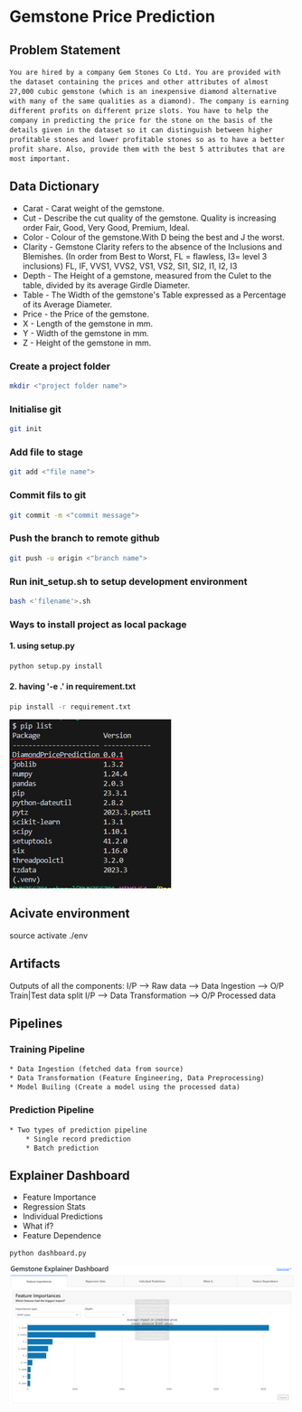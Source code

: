 # Gemstone Price Prediction

## Problem Statement

```You are hired by a company Gem Stones Co Ltd. You are provided with the dataset containing the prices and other attributes of almost 27,000 cubic gemstone (which is an inexpensive diamond alternative with many of the same qualities as a diamond). The company is earning different profits on different prize slots. You have to help the company in predicting the price for the stone on the basis of the details given in the dataset so it can distinguish between higher profitable stones and lower profitable stones so as to have a better profit share. Also, provide them with the best 5 attributes that are most important.```

## Data Dictionary

* Carat	- Carat weight of the gemstone.
* Cut - Describe the cut quality of the gemstone. Quality is increasing order Fair, Good, Very Good, Premium, Ideal.
* Color - Colour of the gemstone.With D being the best and J the worst.
* Clarity - Gemstone Clarity refers to the absence of the Inclusions and Blemishes. (In order from Best to Worst, FL = flawless, I3= level 3 inclusions) FL, IF, VVS1, VVS2, VS1, VS2, SI1, SI2, I1, I2, I3
* Depth	- The Height of a gemstone, measured from the Culet to the table, divided by its average Girdle Diameter.
* Table - The Width of the gemstone's Table expressed as a Percentage of its Average Diameter.
* Price	- the Price of the gemstone.
* X	- Length of the gemstone in mm.
* Y	- Width of the gemstone in mm.
* Z	- Height of the gemstone in mm.


### Create a project folder
```bash
mkdir <"project folder name">
```

### Initialise git
```bash
git init
```

### Add file to stage
```bash
git add <"file name">
```

### Commit fils to git
```bash
git commit -m <"commit message">
```

### Push the branch to remote github
```bash
git push -u origin <"branch name">
```

### Run init_setup.sh to setup development environment
```bash
bash <'filename'>.sh
```
### Ways to install project as local package
#### 1. using setup.py
```bash
python setup.py install
```
#### 2. having '-e .' in requirement.txt 
```bash
pip install -r requirement.txt
```

![installed project as local package](image.png)

## Acivate environment
source activate ./env

## Artifacts
Outputs of all the components:
I/P --> Raw data --> Data Ingestion --> O/P Train|Test data split
I/P --> Data Transformation --> O/P Processed data

## Pipelines
### Training Pipeline
    * Data Ingestion (fetched data from source)
    * Data Transformation (Feature Engineering, Data Preprocessing)
    * Model Builing (Create a model using the processed data)

### Prediction Pipeline
    * Two types of prediction pipeline
        * Single record prediction
        * Batch prediction


## Explainer Dashboard

* Feature Importance
* Regression Stats
* Individual Predictions
* What if?
* Feature Dependence

```bash
python dashboard.py
```

![Alt text](image-1.png)

